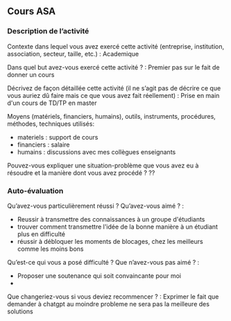 ## Cours ASA

### Description de l’activité

Contexte dans lequel vous avez exercé cette activité (entreprise, institution, association, secteur, taille, etc.) : Academique

Dans quel but avez-vous exercé cette activité ? : Premier pas sur le fait de donner un cours

Décrivez de façon détaillée cette activité (il ne s’agit pas de décrire ce que vous auriez dû faire mais ce que vous avez fait réellement) : Prise en main d'un cours de TD/TP en master

Moyens (matériels, financiers, humains), outils, instruments, procédures, méthodes, techniques utilisés: 
- materiels : support de cours
- financiers : salaire
- humains : discussions avec mes collègues enseignants 

Pouvez-vous expliquer une situation-problème que vous avez eu à résoudre et la manière dont vous avez procédé ? ??

### Auto-évaluation
Qu’avez-vous particulièrement réussi ? Qu’avez-vous aimé ? : 
- Reussir à transmettre des connaissances à un groupe d'étudiants
- trouver comment transmettre l'idée de la bonne manière à un étudiant plus en difficulté
- réussir à débloquer les moments de blocages, chez les meilleurs comme les moins bons

Qu’est-ce qui vous a posé difficulté ? Que n’avez-vous pas aimé ? : 
- Proposer une soutenance qui soit convaincante pour moi
-

Que changeriez-vous si vous deviez recommencer ? : Exprimer le fait que demander à chatgpt au moindre probleme ne sera pas la meilleure des solutions